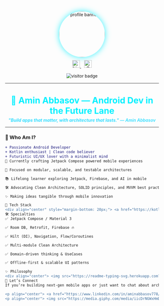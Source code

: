 <div align="center">
  <img height="150" src="https://avatars.mds.yandex.net/i?id=a9f6da9672e2e43db5716cd8939a4b8d_l-4950066-images-thumbs&n=13" alt="profile banner" style="border-radius: 50%; box-shadow: 0 0 20px #00f0ffcc;" />
</div>

<div align="center" style="margin-top: 10px;">
  <a href="https://www.linkedin.com/in/aminabbasov778/" target="_blank">
    <img src="https://img.shields.io/static/v1?message=LinkedIn&logo=linkedin&label=&color=0A66C2&logoColor=white&style=flat-square" height="25" alt="LinkedIn Badge" />
  </a>
  <a href="mailto:aminabbasov778@gmail.com" target="_blank" style="margin-left: 10px;">
    <img src="https://img.shields.io/static/v1?message=Gmail&logo=gmail&label=&color=EA4335&logoColor=white&style=flat-square" height="25" alt="Gmail Badge" />
  </a>
</div>

<div align="center" style="margin: 15px 0;">
  <img src="https://visitor-badge.laobi.icu/badge?page_id=AminAbbasov778&left_color=purple&right_color=cyan" alt="visitor badge" />
</div>

---

<h1 align="center" style="color:#00f0ff; margin-bottom: 5px;">🚀 Amin Abbasov — Android Dev in the Future Lane</h1>

<p align="center" style="font-style: italic; font-weight: 600; color: #00d4ffcc; margin-top: 0;">
  <b>"Build apps that matter, with architecture that lasts."</b> — Amin Abbasov
</p>

---

### 🧬 Who Am I?

```diff
+ Passionate Android Developer
+ Kotlin enthusiast | Clean code believer
+ Futuristic UI/UX lover with a minimalist mind
🔭 Currently crafting Jetpack Compose powered mobile experiences

🧠 Focused on modular, scalable, and testable architectures

📚 Lifelong learner exploring Jetpack, Firebase, and AI in mobile

🛠️ Advocating Clean Architecture, SOLID principles, and MVVM best practices

✨ Making ideas tangible through mobile innovation

🧪 Tech Stack
<div align="center" style="margin-bottom: 20px;"> <a href="https://kotlinlang.org/" target="_blank"> <img src="https://cdn.jsdelivr.net/gh/devicons/devicon/icons/kotlin/kotlin-original.svg" height="45" alt="Kotlin" /> </a> <img width="20" /> <a href="https://developer.android.com" target="_blank"> <img src="https://cdn.jsdelivr.net/gh/devicons/devicon/icons/android/android-original.svg" height="45" alt="Android" /> </a> <img width="20" /> <a href="https://developer.android.com/studio" target="_blank"> <img src="https://cdn.jsdelivr.net/gh/devicons/devicon/icons/androidstudio/androidstudio-original.svg" height="45" alt="Android Studio" /> </a> <img width="20" /> <a href="https://developer.android.com/jetpack/compose" target="_blank"> <img src="https://habrastorage.org/r/w1560/getpro/habr/upload_files/6d3/7f5/efc/6d37f5efc14ce0b43ef9717bf24e5155.png" height="45" alt="Jetpack Compose" /> </a> <img width="20" /> <a href="https://firebase.google.com/" target="_blank"> <img src="https://cdn.jsdelivr.net/gh/devicons/devicon/icons/firebase/firebase-plain-wordmark.svg" height="45" alt="Firebase" /> </a> <img width="20" /> <a href="https://figma.com/" target="_blank"> <img src="https://cdn.jsdelivr.net/gh/devicons/devicon/icons/figma/figma-original.svg" height="45" alt="Figma" /> </a> </div>
🛠️ Specialties
✅ Jetpack Compose / Material 3

✅ Room DB, Retrofit, Firebase 🔥

✅ Hilt (DI), Navigation, Flow/Coroutines

✅ Multi-module Clean Architecture

✅ Domain-driven thinking & UseCases

✅ Offline-first & scalable UI patterns

✨ Philosophy
<div align="center"> <img src="https://readme-typing-svg.herokuapp.com?font=Fira+Code&size=18&pause=1000&color=00FFFF&center=true&vCenter=true&width=440&lines=Designing+Architecture+that+Lasts...;Writing+Code+that+Matters.;Delivering+Experiences+that+Inspire." alt="Typing SVG" /> </div>
🧭 Let’s Connect
If you’re building next-gen mobile apps or just want to chat about architecture & design — reach out!

<p align="center"> <a href="https://www.linkedin.com/in/aminabbasov778/" target="_blank"><strong>LinkedIn</strong></a> • <a href="mailto:aminabbasov778@gmail.com" target="_blank"><strong>Email</strong></a> • <a href="https://github.com/AminAbbasov778" target="_blank"><strong>GitHub</strong></a> </p>
<p align="center"> <img src="https://media.giphy.com/media/iicDrNGWxHmDrIni6j/giphy.gif" width="250" alt="Keep evolving, keep coding" /> </p> <p align="center" style="font-style: italic; color:#00d4ff;">Keep evolving. Keep coding.</p> ```
